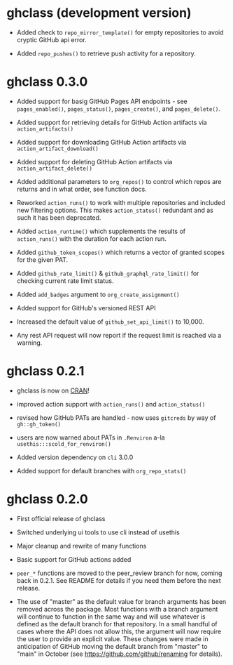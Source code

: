 # ghclass (development version)

* Added check to `repo_mirror_template()` for empty repositories to avoid cryptic GitHub api error.

* Added `repo_pushes()` to retrieve push activity for a repository.

# ghclass 0.3.0

* Added support for basig GitHub Pages API endpoints - see `pages_enabled()`, `pages_status()`, `pages_create()`, and `pages_delete()`.

* Added support for retrieving details for GitHub Action artifacts via `action_artifacts()`

* Added support for downloading GitHub Action artifacts via `action_artifact_download()`

* Added support for deleting GitHub Action artifacts via `action_artifact_delete()`

* Added additional parameters to `org_repos()` to control which repos are returns and in what order, see function docs.

* Reworked `action_runs()` to work with multiple repositories and included new filtering options. This makes `action_status()` redundant and as such it has been deprecated.

* Added `action_runtime()` which supplements the results of `action_runs()` with the duration for each action run.

* Added `github_token_scopes()` which returns a vector of granted scopes for the given PAT.

* Added `github_rate_limit()` & `github_graphql_rate_limit()` for checking current rate limit status.

* Added `add_badges` argument to `org_create_assignment()`

* Added support for GitHub's versioned REST API

* Increased the default value of `github_set_api_limit()` to 10,000.

* Any rest API request will now report if the request limit is reached via a warning.

# ghclass 0.2.1

* ghclass is now on [CRAN](https://CRAN.R-project.org/package=ghclass)!

* improved action support with `action_runs()` and `action_status()`

* revised how GitHub PATs are handled - now uses `gitcreds` by way of ` gh::gh_token()`

* users are now warned about PATs in `.Renviron` a-la `usethis:::scold_for_renviron()`

* Added version dependency on `cli` 3.0.0

* Added support for default branches with `org_repo_stats()`

# ghclass 0.2.0

* First official release of ghclass

* Switched underlying ui tools to use cli instead of usethis

* Major cleanup and rewrite of many functions

* Basic support for GitHub actions added

* `peer_*` functions are moved to the peer_review branch for now, coming back in 0.2.1. See README for details if you need them before the next release.

* The use of "master" as the default value for branch arguments has been removed across the package. Most functions with a branch argument will continue to function in the same way and will use whatever is defined as the default branch for that repository. In a small handful of cases where the API does not allow this, the argument will now require the user to provide an explicit value. These changes were made in anticipation of GitHub moving the default branch from "master" to "main" in October (see https://github.com/github/renaming for details).
